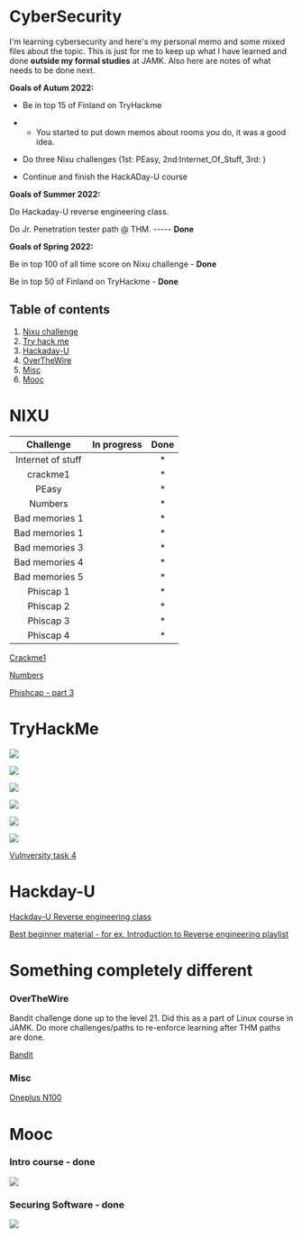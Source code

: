 # CyberSecurity

I'm learning cybersecurity and here's my personal memo and some mixed files about the topic. This is just for me to keep up what I have learned and done **outside my formal studies** at JAMK. Also here are notes of what needs to be done next.

**Goals of Autum 2022:**

* Be in top 15 of Finland on TryHackme
 
* * You started to put down memos about rooms you do, it was a good idea.

* Do three Nixu challenges (1st: PEasy, 2nd:Internet_Of_Stuff, 3rd: )

* Continue and finish the HackADay-U course

**Goals of Summer 2022:**

Do Hackaday-U reverse engineering class.

Do Jr. Penetration tester path @ THM. ----- **Done**

**Goals of Spring 2022:**

Be in top 100 of all time score on Nixu challenge - **Done**

Be in top 50 of Finland on TryHackme - **Done**


## Table of contents
1. [Nixu challenge](#NIXU)
2. [Try hack me](#TryHackMe)
3. [Hackaday-U](#Hackday-U)
4. [OverTheWire](#OverTheWire)
5. [Misc](#Misc)
6. [Mooc](#Mooc)


# NIXU

|Challenge|In progress|Done|
|:-:|:-:|:-:|
|Internet of stuff||*|
|crackme1| | *|
|PEasy||*| 
|Numbers| | *|
|Bad memories 1| |*|
|Bad memories 1| |*|
|Bad memories 3| |*|
|Bad memories 4| |*|
|Bad memories 5| |*|
|Phiscap 1||*|
|Phiscap 2||*|
|Phiscap 3||*|
|Phiscap 4||*|

[Crackme1](./NIXU/crackme1-memo.md)

[Numbers](./NIXU/numbers.py)

[Phishcap - part 3](./NIXU/Nixutractor.py)


# TryHackMe

![](./THM/THM-jr-penet-test.png)

![](./THM/THM-comptia-pentest-plus.png)

![](./THM/THM-cyber-defence.png)

![](./THM/THM-AoC-2021.png)

![](./THM/THM-beginner.png)

![](./THM/THM-pre_security.png)

[Vulnversity task 4](./THM/john_h.py)

# Hackday-U

[Hackday-U Reverse engineering class](./HADU/hackaday.md)

[Best beginner material - for ex. Introduction to Reverse engineering playlist](https://www.youtube.com/c/DrJoshStroschein)


# Something completely different

### OverTheWire

Bandit challenge done up to the level 21. Did this as a part of Linux course in JAMK. Do more challenges/paths to re-enforce learning after THM paths are done.

[Bandit](./OTW/bandit.txt)

### Misc

[Oneplus N100](./MISC/oneplus.md)


# Mooc

### Intro course - done

![](./MOOC/intro.png)

### Securing Software - done

![](./MOOC/securing_software_cert.png)
